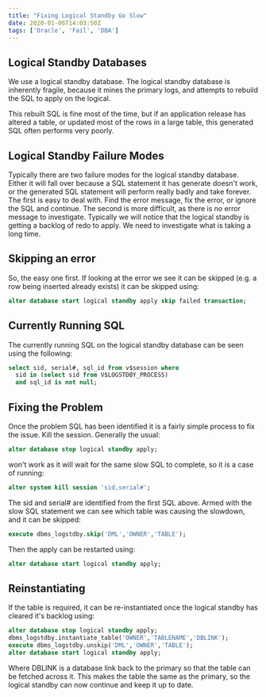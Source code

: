 ```yaml
---
title: "Fixing Logical Standby Go Slow"
date: 2020-01-06T14:03:50Z
tags: ['Oracle', 'Fail', 'DBA']
---
```



## Logical Standby Databases

We use a logical standby database. 
The logical standby database is inherently fragile, because it mines the primary
logs, and attempts to rebuild the SQL to apply on the logical.

This rebuilt SQL is fine most of the time, but if an application release
has altered a table, or updated most of the rows in a large table, this
generated SQL often performs very poorly. 

## Logical Standby Failure Modes

Typically there are two failure modes for the logical standby database. Either
it will fall over because a SQL statement it has generate doesn't work, or the
generated SQL statement will perform really badly and take forever. The first
is easy to deal with. Find the error message, fix the error, or ignore the SQL
and continue. The second is more difficult, as there is no error message
to investigate. Typically we will notice that the logical standby is getting
a backlog of redo to apply. We need to investigate what is taking a long time.

## Skipping an error

So, the easy one first. If looking at the error we see it can be skipped (e.g.
a row being inserted already exists) it can be skipped using:

```sql
alter database start logical standby apply skip failed transaction;
```

## Currently Running SQL

The currently running SQL on the logical standby database can be seen using the
following:

```sql
select sid, serial#, sql_id from v$session where 
  sid in (select sid from V$LOGSTDBY_PROCESS)
  and sql_id is not null;
```

## Fixing the Problem

Once the problem SQL has been identified it is a fairly simple process
to fix the issue. Kill the session. Generally the usual:

```sql
alter database stop logical standby apply;
```

won't work as it will wait for the same slow SQL to complete, so it is a case
of running:

```sql
alter system kill session 'sid,serial#';
```

The sid and serial# are identified from the first SQL above. Armed with the
slow SQL statement we can see which table was causing the slowdown, and it
can be skipped:

```sql
execute dbms_logstdby.skip('DML','OWNER','TABLE');
```

Then the apply can be restarted using:

```sql
alter database start logical standby apply;
```

## Reinstantiating

If the table is required, it can be re-instantiated once the logical standby
has cleared it's backlog using:

```sql
alter database stop logical standby apply;
dbms_logstdby.instantiate_table('OWNER','TABLENAME','DBLINK');
execute dbms_logstdby.unskip('DML','OWNER','TABLE');
alter database start logical standby apply;
```

Where DBLINK is a database link back to the primary so that the table can be
fetched across it. This makes the table the same as the primary, so the logical standby
can now continue and keep it up to date.
